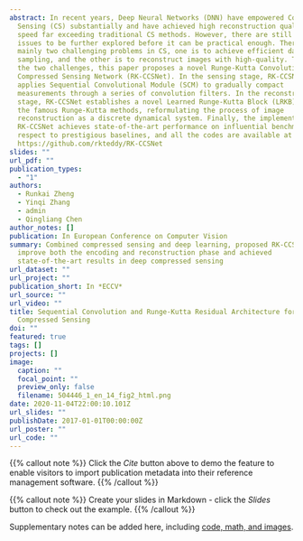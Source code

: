 ```yaml
---
abstract: In recent years, Deep Neural Networks (DNN) have empowered Compressed
  Sensing (CS) substantially and have achieved high reconstruction quality and
  speed far exceeding traditional CS methods. However, there are still lots of
  issues to be further explored before it can be practical enough. There are
  mainly two challenging problems in CS, one is to achieve efficient data
  sampling, and the other is to reconstruct images with high-quality. To address
  the two challenges, this paper proposes a novel Runge-Kutta Convolutional
  Compressed Sensing Network (RK-CCSNet). In the sensing stage, RK-CCSNet
  applies Sequential Convolutional Module (SCM) to gradually compact
  measurements through a series of convolution filters. In the reconstruction
  stage, RK-CCSNet establishes a novel Learned Runge-Kutta Block (LRKB) based on
  the famous Runge-Kutta methods, reformulating the process of image
  reconstruction as a discrete dynamical system. Finally, the implementation of
  RK-CCSNet achieves state-of-the-art performance on influential benchmarks with
  respect to prestigious baselines, and all the codes are available at
  https://github.com/rkteddy/RK-CCSNet
slides: ""
url_pdf: ""
publication_types:
  - "1"
authors:
  - Runkai Zheng
  - Yinqi Zhang
  - admin
  - Qingliang Chen
author_notes: []
publication: In European Conference on Computer Vision
summary: Combined compressed sensing and deep learning, proposed RK-CCSNet to
  improve both the encoding and reconstruction phase and achieved
  state-of-the-art results in deep compressed sensing
url_dataset: ""
url_project: ""
publication_short: In *ECCV*
url_source: ""
url_video: ""
title: Sequential Convolution and Runge-Kutta Residual Architecture for Image
  Compressed Sensing
doi: ""
featured: true
tags: []
projects: []
image:
  caption: ""
  focal_point: ""
  preview_only: false
  filename: 504446_1_en_14_fig2_html.png
date: 2020-11-04T22:00:10.101Z
url_slides: ""
publishDate: 2017-01-01T00:00:00Z
url_poster: ""
url_code: ""
---
```


{{% callout note %}}
Click the *Cite* button above to demo the feature to enable visitors to import publication metadata into their reference management software.
{{% /callout %}}

{{% callout note %}}
Create your slides in Markdown - click the *Slides* button to check out the example.
{{% /callout %}}

Supplementary notes can be added here, including [code, math, and images](https://wowchemy.com/docs/writing-markdown-latex/).
